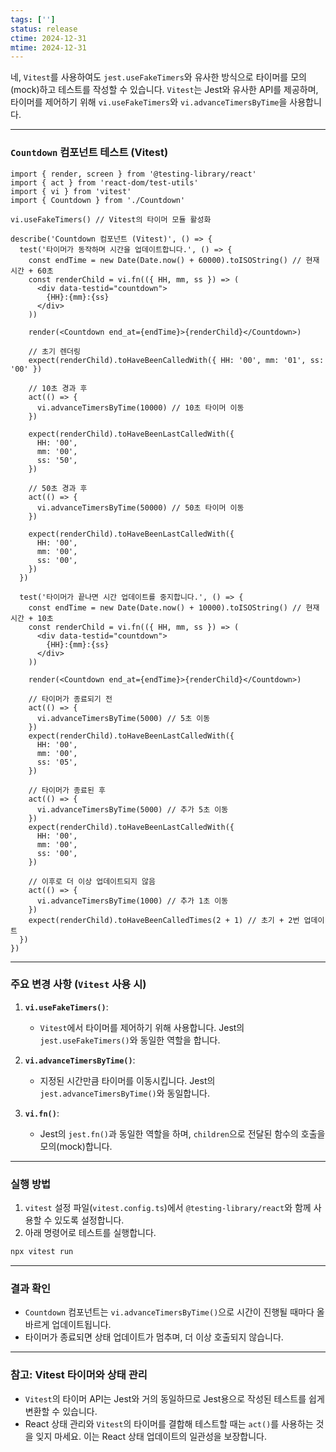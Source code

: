 ```yaml
---
tags: ['']
status: release
ctime: 2024-12-31
mtime: 2024-12-31
---
```


네, `Vitest`를 사용하여도 `jest.useFakeTimers`와 유사한 방식으로 타이머를 모의(mock)하고 테스트를 작성할 수 있습니다. `Vitest`는 Jest와 유사한 API를 제공하며, 타이머를 제어하기 위해 `vi.useFakeTimers`와 `vi.advanceTimersByTime`을 사용합니다.

---

### `Countdown` 컴포넌트 테스트 (Vitest)

```tsx
import { render, screen } from '@testing-library/react'
import { act } from 'react-dom/test-utils'
import { vi } from 'vitest'
import { Countdown } from './Countdown'

vi.useFakeTimers() // Vitest의 타이머 모듈 활성화

describe('Countdown 컴포넌트 (Vitest)', () => {
  test('타이머가 동작하며 시간을 업데이트합니다.', () => {
    const endTime = new Date(Date.now() + 60000).toISOString() // 현재 시간 + 60초
    const renderChild = vi.fn(({ HH, mm, ss }) => (
      <div data-testid="countdown">
        {HH}:{mm}:{ss}
      </div>
    ))

    render(<Countdown end_at={endTime}>{renderChild}</Countdown>)

    // 초기 렌더링
    expect(renderChild).toHaveBeenCalledWith({ HH: '00', mm: '01', ss: '00' })

    // 10초 경과 후
    act(() => {
      vi.advanceTimersByTime(10000) // 10초 타이머 이동
    })

    expect(renderChild).toHaveBeenLastCalledWith({
      HH: '00',
      mm: '00',
      ss: '50',
    })

    // 50초 경과 후
    act(() => {
      vi.advanceTimersByTime(50000) // 50초 타이머 이동
    })

    expect(renderChild).toHaveBeenLastCalledWith({
      HH: '00',
      mm: '00',
      ss: '00',
    })
  })

  test('타이머가 끝나면 시간 업데이트를 중지합니다.', () => {
    const endTime = new Date(Date.now() + 10000).toISOString() // 현재 시간 + 10초
    const renderChild = vi.fn(({ HH, mm, ss }) => (
      <div data-testid="countdown">
        {HH}:{mm}:{ss}
      </div>
    ))

    render(<Countdown end_at={endTime}>{renderChild}</Countdown>)

    // 타이머가 종료되기 전
    act(() => {
      vi.advanceTimersByTime(5000) // 5초 이동
    })
    expect(renderChild).toHaveBeenLastCalledWith({
      HH: '00',
      mm: '00',
      ss: '05',
    })

    // 타이머가 종료된 후
    act(() => {
      vi.advanceTimersByTime(5000) // 추가 5초 이동
    })
    expect(renderChild).toHaveBeenLastCalledWith({
      HH: '00',
      mm: '00',
      ss: '00',
    })

    // 이후로 더 이상 업데이트되지 않음
    act(() => {
      vi.advanceTimersByTime(1000) // 추가 1초 이동
    })
    expect(renderChild).toHaveBeenCalledTimes(2 + 1) // 초기 + 2번 업데이트
  })
})
```

---

### 주요 변경 사항 (`Vitest` 사용 시)

1. **`vi.useFakeTimers()`**:

   - `Vitest`에서 타이머를 제어하기 위해 사용합니다. Jest의 `jest.useFakeTimers()`와 동일한 역할을 합니다.

2. **`vi.advanceTimersByTime()`**:

   - 지정된 시간만큼 타이머를 이동시킵니다. Jest의 `jest.advanceTimersByTime()`와 동일합니다.

3. **`vi.fn()`**:
   - Jest의 `jest.fn()`과 동일한 역할을 하며, `children`으로 전달된 함수의 호출을 모의(mock)합니다.

---

### 실행 방법

1. `vitest` 설정 파일(`vitest.config.ts`)에서 `@testing-library/react`와 함께 사용할 수 있도록 설정합니다.
2. 아래 명령어로 테스트를 실행합니다.

```bash
npx vitest run
```

---

### 결과 확인

- `Countdown` 컴포넌트는 `vi.advanceTimersByTime()`으로 시간이 진행될 때마다 올바르게 업데이트됩니다.
- 타이머가 종료되면 상태 업데이트가 멈추며, 더 이상 호출되지 않습니다.

---

### 참고: Vitest 타이머와 상태 관리

- `Vitest`의 타이머 API는 Jest와 거의 동일하므로 Jest용으로 작성된 테스트를 쉽게 변환할 수 있습니다.
- React 상태 관리와 `Vitest`의 타이머를 결합해 테스트할 때는 `act()`를 사용하는 것을 잊지 마세요. 이는 React 상태 업데이트의 일관성을 보장합니다.
